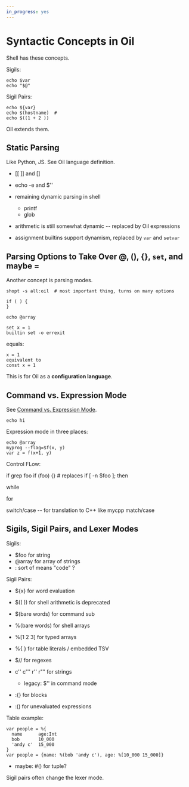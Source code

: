 ```yaml
---
in_progress: yes
---
```


Syntactic Concepts in Oil
=========================

Shell has these concepts.

Sigils:

    echo $var
    echo "$@"

Sigil Pairs:

    echo ${var} 
    echo $(hostname)  #
    echo $((1 + 2 ))

Oil extends them.

<div id="toc">
</div> 

## Static Parsing

Like Python, JS.  See Oil language definition.

- [[ ]] and []
- echo -e and $''

- remaining dynamic parsing in shell
  - printf
  - glob
- arithmetic is still somewhat dynamic -- replaced by Oil expressions
- assignment builtins support dynamism, replaced by `var` and `setvar`

## Parsing Options to Take Over @, (), {}, `set`, and maybe =

Another concept is parsing modes.


    shopt -s all:oil  # most important thing, turns on many options

    if ( ) {
    }

    echo @array

    set x = 1
    builtin set -o errexit

equals:

    x = 1
    equivalent to 
    const x = 1

This is for Oil as a **configuration language**.

## Command vs. Expression Mode

See [Command vs. Expression Mode](command-vs-expression-mode.html).

    echo hi

Expression mode in three places:

    echo @array
    myprog --flag=$f(x, y)
    var z = f(x+1, y)

Control FLow:

   if grep foo
   if (foo) {}   # replaces if [ -n $foo ]; then

   while

   for

   switch/case -- for translation to C++ like mycpp
   match/case


## Sigils, Sigil Pairs, and Lexer Modes

Sigils:

- $foo for string
- @array for array of strings
- : sort of means "code" ?

Sigil Pairs:

- ${x} for word evaluation
- $(( )) for shell arithmetic is deprecated

- $(bare words) for command sub
- %(bare words) for shell arrays
- %[1 2 3] for typed arrays
- %{ } for table literals / embedded TSV

- $// for regexes

- c'' c"" r'' r"" for strings
  - legacy: $'' in command mode

- :{} for blocks
- :() for unevaluated expressions

Table example:

    var people = %{
      name      age:Int
      bob       10_000
      'andy c'  15_000
    }
    var people = {name: %(bob 'andy c'), age: %[10_000 15_000]}


- maybe: #() for tuple?

Sigil pairs often change the lexer mode.

